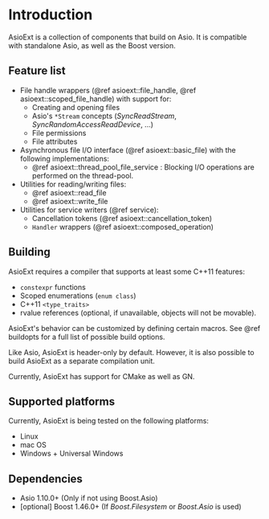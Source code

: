 # Introduction

AsioExt is a collection of components that build on Asio.
It is compatible with standalone Asio, as well as the Boost version.

## Feature list

* File handle wrappers (@ref asioext::file_handle, @ref asioext::scoped_file_handle) with support for:
  * Creating and opening files
  * Asio's `*Stream` concepts (*SyncReadStream*, *SyncRandomAccessReadDevice*, ...)
  * File permissions
  * File attributes
* Asynchronous file I/O interface (@ref asioext::basic_file) with the following implementations:
  * @ref asioext::thread_pool_file_service : Blocking I/O operations are performed on the
     thread-pool.
* Utilities for reading/writing files:
  * @ref asioext::read_file
  * @ref asioext::write_file
* Utilities for service writers (@ref service):
  * Cancellation tokens (@ref asioext::cancellation_token)
  * `Handler` wrappers (@ref asioext::composed_operation)

## Building

AsioExt requires a compiler that supports at least some C++11 features:

* `constexpr` functions
* Scoped enumerations (`enum class`)
* C++11 `<type_traits>`
* rvalue references (optional, if unavailable, objects will not be movable).

AsioExt's behavior can be customized by defining certain macros.
See @ref buildopts for a full list of possible build options.

Like Asio, AsioExt is header-only by default.
However, it is also possible to build AsioExt as a separate compilation unit.

Currently, AsioExt has support for CMake as well as GN.

## Supported platforms

Currently, AsioExt is being tested on the following platforms:

* Linux
* mac OS
* Windows + Universal Windows

## Dependencies

* Asio 1.10.0+ (Only if not using Boost.Asio)
* [optional] Boost 1.46.0+ (If _Boost.Filesystem_ or _Boost.Asio_ is used)

